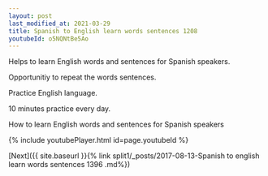 ```yaml
---
layout: post
last_modified_at: 2021-03-29
title: Spanish to English learn words sentences 1208 
youtubeId: o5NQNtBe5Ao
---
```

 
 
Helps to learn English words and sentences for Spanish speakers.

Opportunitiy to repeat the words sentences. 

Practice English language. 
 
10 minutes practice every day. 
 
How to learn English words and sentences for Spanish speakers 
 
{% include youtubePlayer.html id=page.youtubeId %}
 
 
[Next]({{ site.baseurl }}{% link  split1/_posts/2017-08-13-Spanish to english learn words sentences 1396 .md%})
 
